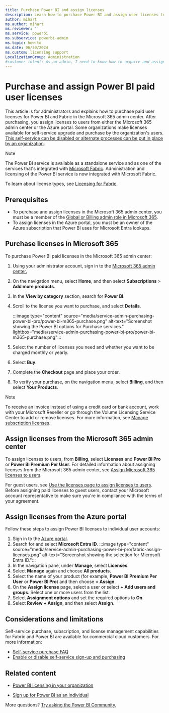 ```yaml
---
title: Purchase Power BI and assign licenses
description: Learn how to purchase Power BI and assign user licenses to users so they can access content and collaborate with others in the Power BI service.
author: mihart
ms.author: mihart
ms.reviewer: ''
ms.service: powerbi
ms.subservice: powerbi-admin
ms.topic: how-to
ms.date: 06/30/2024
ms.custom: licensing support
LocalizationGroup: Administration
#customer intent: As am admin, I need to know how to acquire and assign Power BI Pro licenses to users in my organization. 
---
```


# Purchase and assign Power BI paid user licenses

This article is for administrators and explains how to purchase paid user licenses for Power BI and Fabric in the Microsoft 365 admin center. After purchasing, you assign licenses to users from either the Microsoft 365 admin center or the Azure portal. Some organizations make licenses available for self-service upgrade and purchase by the organization's users. [This self-service can be disabled or alternate processes can be put in place by an organization](./service-admin-disable-self-service.md). 

> [!NOTE]
>The Power BI service is available as a standalone service and as one of the services that's integrated with [Microsoft Fabric](/fabric/get-started/microsoft-fabric-overview). Administration and licensing of the Power BI service is now integrated with Microsoft Fabric.

To learn about license types, see [Licensing for Fabric](/power-bi/fundamentals/service-features-license-type).

## Prerequisites

- To purchase and assign licenses in the Microsoft 365 admin center, you must be a member of the [Global or Billing admin role in Microsoft 365](https://support.office.com/article/about-office-365-admin-roles-da585eea-f576-4f55-a1e0-87090b6aaa9d).
- To assign licenses in the Azure portal, you must be an owner of the Azure subscription that Power BI uses for Microsoft Entra lookups.

## Purchase licenses in Microsoft 365

To purchase Power BI paid licenses in the Microsoft 365 admin center:

1. Using your administrator account, sign in to the [Microsoft 365 admin center.](https://admin.microsoft.com)
1. On the navigation menu, select **Home**, and then select **Subscriptions** > **Add more products**.
1. In the **View by category** section, search for **Power BI**.
1. Scroll to the license you want to purchase, and select **Details**.

    :::image type="content" source="media/service-admin-purchasing-power-bi-pro/power-bi-m365-purchase.png" alt-text="Screenshot showing the Power BI options for Purchase services." lightbox="media/service-admin-purchasing-power-bi-pro/power-bi-m365-purchase.png":::

1. Select the number of licenses you need and whether you want to be charged monthly or yearly.
1. Select **Buy**.
1. Complete the **Checkout** page and place your order.
1. To verify your purchase, on the navigation menu, select **Billing**, and then select **Your Products**.

> [!NOTE]
> To receive an invoice instead of using a credit card or bank account, work with your Microsoft Reseller or go through the Volume Licensing Service Center to add or remove licenses. For more information, see [Manage subscription licenses](/microsoft-365/commerce/licenses/buy-licenses).

## Assign licenses from the Microsoft 365 admin center

To assign licenses to users, from **Billing**, select **Licenses** and **Power BI Pro** or **Power BI Premium Per User**. For detailed information about assigning licenses from the Microsoft 365 admin center, see [Assign Microsoft 365 licenses to users](/microsoft-365/admin/manage/assign-licenses-to-users).

For guest users, see [Use the licenses page to assign licenses to users](/microsoft-365/admin/manage/assign-licenses-to-users#assign-licenses-by-using-the-licenses-page). Before assigning paid licenses to guest users, contact your Microsoft account representative to make sure you're in compliance with the terms of your agreement.

## Assign licenses from the Azure portal

Follow these steps to assign Power BI licenses to individual user accounts:

1. Sign in to the [Azure portal](https://portal.azure.com/).
1. Search for and select **Microsoft Entra ID**.
   :::image type="content" source="media/service-admin-purchasing-power-bi-pro/fabric-assign-licenses.png" alt-text="Screenshot showing the selection for Microsoft Entra ID.":::
1. In the navigation pane, under **Manage**, select **Licenses**. 
1. Select **Manage** again and choose **All products.**
1. Select the name of your product (for example, **Power BI Premium Per User** or **Power BI Pro**) and then choose **+ Assign**.
1. On the **Assign license** page, select a user or select **+ Add users and groups**. Select one or more users from the list. 
1. Select **Assignment options** and set the required options to **On**.
1. Select **Review + Assign**, and then select **Assign**.

## Considerations and limitations

Self-service purchase, subscription, and license management capabilities for Fabric and Power BI are available for commercial cloud customers. For more information:

- [Self-service purchase FAQ](/microsoft-365/commerce/subscriptions/self-service-purchase-faq)  
- [Enable or disable self-service sign-up and purchasing](./service-admin-disable-self-service.md)

## Related content

- [Power BI licensing in your organization](service-admin-licensing-organization.md)

- [Sign up for Power BI as an individual](../fundamentals/service-self-service-signup-for-power-bi.md)

More questions? [Try asking the Power BI Community.](https://community.powerbi.com/)
